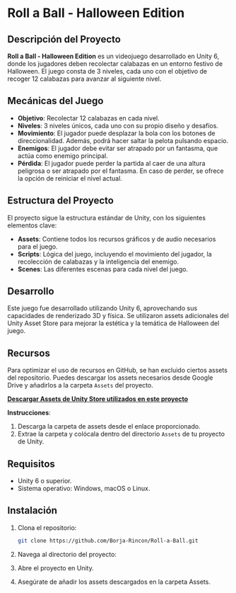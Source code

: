 # Roll a Ball - Halloween Edition

## Descripción del Proyecto

**Roll a Ball - Halloween Edition** es un videojuego desarrollado en Unity 6, donde los jugadores deben recolectar calabazas en un entorno festivo de Halloween. El juego consta de 3 niveles, cada uno con el objetivo de recoger 12 calabazas para avanzar al siguiente nivel.

## Mecánicas del Juego

- **Objetivo**: Recolectar 12 calabazas en cada nivel.
- **Niveles**: 3 niveles únicos, cada uno con su propio diseño y desafíos.
- **Movimiento**: El jugador puede desplazar la bola con los botones de direccionalidad. Además, podrá hacer saltar la pelota pulsando espacio.
- **Enemigos**: El jugador debe evitar ser atrapado por un fantasma, que actúa como enemigo principal.
- **Pérdida**: El jugador puede perder la partida al caer de una altura peligrosa o ser atrapado por el fantasma. En caso de perder, se ofrece la opción de reiniciar el nivel actual.

## Estructura del Proyecto

El proyecto sigue la estructura estándar de Unity, con los siguientes elementos clave:

- **Assets**: Contiene todos los recursos gráficos y de audio necesarios para el juego.
- **Scripts**: Lógica del juego, incluyendo el movimiento del jugador, la recolección de calabazas y la inteligencia del enemigo.
- **Scenes**: Las diferentes escenas para cada nivel del juego.

## Desarrollo

Este juego fue desarrollado utilizando Unity 6, aprovechando sus capacidades de renderizado 3D y física. Se utilizaron assets adicionales del Unity Asset Store para mejorar la estética y la temática de Halloween del juego.

## Recursos

Para optimizar el uso de recursos en GitHub, se han excluido ciertos assets del repositorio. Puedes descargar los assets necesarios desde Google Drive y añadirlos a la carpeta `Assets` del proyecto.

**[Descargar Assets de Unity Store utilizados en este proyecto](https://drive.google.com/drive/folders/1MUMWKLSAIC3m7bwauvyTLCHSHmDZzm1K?usp=sharing)**

**Instrucciones**:
1. Descarga la carpeta de assets desde el enlace proporcionado.
2. Extrae la carpeta y colócala dentro del directorio `Assets` de tu proyecto de Unity.

## Requisitos

- Unity 6 o superior.
- Sistema operativo: Windows, macOS o Linux.

## Instalación

1. Clona el repositorio:

   ```bash
   git clone https://github.com/Borja-Rincon/Roll-a-Ball.git

2. Navega al directorio del proyecto:

3. Abre el proyecto en Unity.

4. Asegúrate de añadir los assets descargados en la carpeta Assets.
